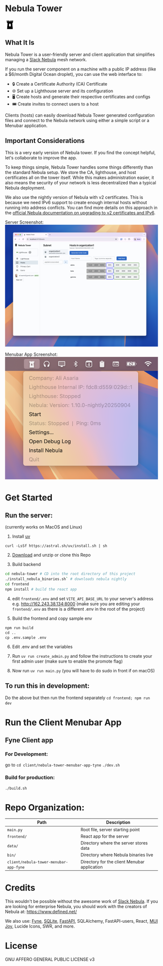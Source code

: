 # Nebula Tower

![Tray Icon](frontend/public/trayIcon.png)

## What It Is

Nebula Tower is a user-friendly server and client application that simplifies managing a <a href="https://github.com/slackhq/nebula">Slack Nebula</a> mesh network.

If you run the server component on a machine with a public IP address (like a $6/month Digital Ocean droplet), you can use the web interface to:

- 🔒 Create a Certificate Authority (CA) Certificate
- 🌐 Set up a Lighthouse server and its configuration
- 🖥️ Create hosts and generate their respective certificates and configs
- 🎟️ Create invites to connect users to a host

Clients (hosts) can easily download Nebula Tower generated configuration files and connect to the Nebula network using either a simple script or a Menubar application.

## Important Considerations

This is a very early version of Nebula tower. If you find the concept helpful, let's collaborate to improve the app.

To keep things simple, Nebula Tower handles some things differently than the standard Nebula setup. We store the CA, lighthouse, and host certificates all on the tower itself. While this makes administration easier, it also means the security of your network is less decentralized than a typical Nebula deployment.

We also use the nightly version of Nebula with v2 certificates. This is because we need IPv6 support to create enough internal hosts without running into address conflicts. You can find more details on this approach in the <a href="https://nebula.defined.net/docs/guides/upgrade-to-cert-v2-and-ipv6/">official Nebula documentation on upgrading to v2 certificates and IPv6</a>.

Server Screenshot:
![Server Screenshot](frontend/public/server-screenshot.png)

Menubar App Screenshot:
![Client Screenshot](frontend/public/client-screenshot.png)

 
# Get Started

## Run the server:

(currently works on MacOS and Linux)

1. Install <a href="https://docs.astral.sh/uv/">uv</a>

```
curl -LsSf https://astral.sh/uv/install.sh | sh
```

2. <a href="https://github.com/transformerlab/nebula-tower/archive/refs/heads/main.zip">Download</a> and unzip or clone this Repo

3. Build backend
```bash
cd nebula-tower # CD into the root directory of this project
./install_nebula_binaries.sh` # downloads nebula nightly
cd frontend
npm install # build the react app
```
4. edit `frontend/.env` and set `VITE_API_BASE_URL` to your server's address e.g. http://162.243.38.134:8000 (make sure you are editing your `frontend/.env` as there is a different .env in the root of the project)

5. Build the frontend and copy sample env
```
npm run build
cd ..
cp .env.sample .env
```

6. Edit .env and set the variables

7. Run `uv run create_admin.py` and follow the instructions to create your first admin user (make sure to enable the promote flag)
8. Now run `uv run main.py` (you will have to do sudo in front if on macOS)

## To run this in development:

Do the above but then run the frontend separately
`cd frontend; npm run dev`

# Run the Client Menubar App

## Fyne Client app

### For Development:

go to `cd client/nebula-tower-menubar-app-tyne`
`./dev.sh`

### Build for production:

`./build.sh`

# Repo Organization:

| Path                              | Description                                   |
|-----------------------------------|-----------------------------------------------|
| `main.py`                         | Root file, server starting point              |
| `frontend/`                       | React app for the server                      |
| `data/`                           | Directory where the server stores data    |
| `bin/`                            | Directory where Nebula binaries live          |
| `client/nebula-tower-menubar-app-fyne` | Directory for the client Menubar application  |

# Credits

This wouldn't be possible without the awesome work of <a href="https://github.com/slackhq/nebula">Slack Nebula</a>. If you are looking for enterprise Nebula, you should work with the creators of Nebula at: https://www.defined.net/

We also use: [Fyne](https://fyne.io/), [SQLite](https://sqlite.org/), [FastAPI](https://fastapi.tiangolo.com/), SQLAlchemy, FastAPI-users, React, [MUI Joy](https://mui.com/joy-ui/getting-started/), Lucide Icons, SWR, and more.

# License

GNU AFFERO GENERAL PUBLIC LICENSE v3
